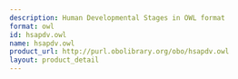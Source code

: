 ```yaml
---
description: Human Developmental Stages in OWL format
format: owl
id: hsapdv.owl
name: hsapdv.owl
product_url: http://purl.obolibrary.org/obo/hsapdv.owl
layout: product_detail
---
```


